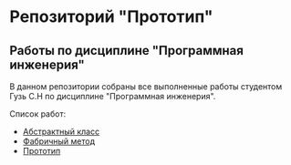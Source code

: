 # Репозиторий "Прототип"
## Работы по дисциплине "Программная инженерия"
В данном репозитории собраны все выполненные работы студентом Гузь C.Н по дисциплине "Программная инженерия".

Список работ:
- [Абстрактный класс](https://github.com/Sergej-G/Prototype/tree/master/AbstractSuperclass)
- [Фабричный метод](https://github.com/Sergej-G/Prototype/tree/master/FactoryMethod)
- [Прототип](https://github.com/Sergej-G/Prototype/tree/master/Prototype)
